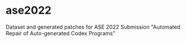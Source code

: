 # ase2022

Dataset and generated patches for ASE 2022 Submission "Automated Repair of Auto-generated Codex Programs"
